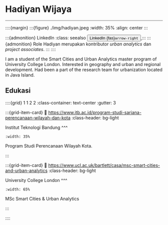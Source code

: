 # Hadiyan Wijaya

<hr style="height:1px;border:none;color:#666;background-color:#666;" />

::::{margin}
:::{figure} ./img/hadiyan.jpeg
:width: 35%
:align: center
:::

:::{admonition} LinkedIn
:class: seealso
[<button class="btn btn-success">LinkedIn {fas}`arrow-right`
</button> ](https://www.linkedin.com/in/hadiyanwijaya/)
:::
:::{admonition} Role
Hadiyan merupakan kontributor _urban analytics_ dan _project associates_.
:::
::::

I am a student of the Smart Cities and Urban Analytics master program of University College London. Interested in geography and urban and regional development. Had been a part of the research team for urbanization located in Java Island.


## Edukasi

::::{grid} 1 1 2 2
:class-container: text-center
:gutter: 3

:::{grid-item-card}
:link: https://www.itb.ac.id/program-studi-sarjana-perencanaan-wilayah-dan-kota
:class-header: bg-light

Institut Teknologi Bandung
^^^
```{image} https://upload.wikimedia.org/wikipedia/en/thumb/8/85/Institut_Teknologi_Bandung_logo.svg/1200px-Institut_Teknologi_Bandung_logo.svg.png
:width: 35%
```
Program Studi Perencanaan Wilayah Kota.

:::

:::{grid-item-card}
:link: https://www.ucl.ac.uk/bartlett/casa/msc-smart-cities-and-urban-analytics
:class-header: bg-light

University College London
^^^
```{image} https://upload.wikimedia.org/wikipedia/sco/thumb/d/d1/University_College_London_logo.svg/2560px-University_College_London_logo.svg.png
:width: 65%
```
MSc Smart Cities & Urban Analytics

:::




::::